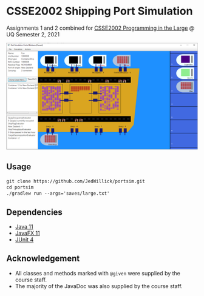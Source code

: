 # CSSE2002 Shipping Port Simulation

Assignments 1 and 2 combined for [CSSE2002 Programming in the Large](https://my.uq.edu.au/programs-courses/course.html?course_code=CSSE2002) @ UQ Semester 2, 2021

![portsim](images/portsim.PNG)

## Usage

```shell
git clone https://github.com/JedWillick/portsim.git
cd portsim
./gradlew run --args='saves/large.txt'
```

## Dependencies

- [Java 11](https://jdk.java.net/archive/ )
- [JavaFX 11](https://gluonhq.com/products/javafx/ )
- [JUnit 4](https://junit.org/junit4/)

## Acknowledgement

- All classes and methods marked with `@given` were supplied by the course staff.
- The majority of the JavaDoc was also supplied by the course staff.
